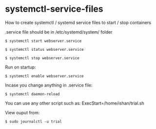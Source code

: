 # systemctl-service-files
How to create systemctl / systemd service files to start / stop containers

.service file should be in /etc/systemd/system/ folder

```
$ systemctl start webserver.service

$ systemctl status webserver.service

$ systemctl stop webserver.service
```

Run on startup:
```
$ systemctl enable webserver.service

```

Incase you change anything in .service file:
```
$ systemctl daemon-reload
```


You can use any other script such as: ExecStart=/home/ishan/trial.sh

View ouput from:
```
$ sudo journalctl -u trial
```
